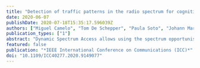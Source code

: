 ```yaml
---
title: "Detection of traffic patterns in the radio spectrum for cognitive wireless network management"
date: 2020-06-07
publishDate: 2020-07-18T15:35:17.596039Z
authors: ["Miguel Camelo", "Tom De Schepper", "Paula Soto", "Johann Marquez-Barja", "Jeroen Famaey", "Steven Latré"]
publication_types: ["1"]
abstract: "Dynamic Spectrum Access allows using the spectrum opportunistically by identifying wireless technologies sharing the same medium. However, detecting a given technology is, most of the time, not enough to increase spectrum efficiency and mitigate coexistence problems due to radio interference. As a solution, recognizing traffic patterns may lead to select the best time to access the shared spectrum optimally. To this extent, we present a traffic recognition approach that, to the best of our knowledge, is the first non-intrusive method to detect traffic patterns directly from the radio spectrum, contrary to traditional packet-based analysis methods. In particular, we designed a Deep Learning (DL) architecture that differentiates between Transmission Control Protocol (TCP) and User Datagram Protocol (UDP) traffic, burst traffic with different duty cycles, and traffic with varying rates of transmission. As input to these models, we explore the use of images representing the spectrum in time and time-frequency. Furthermore, we present a novel data randomization approach to generate realistic synthetic data that combines two state-of-the-art simulators. Finally, we show that after training and testing our models in the generated dataset, we achieve an accuracy of ≥ 96 % and outperform state-of-the-art methods based on IP-packets with DL."
featured: false
publication: "*IEEE International Conference on Communications (ICC)*"
doi: "10.1109/ICC40277.2020.9149077"
---
```


